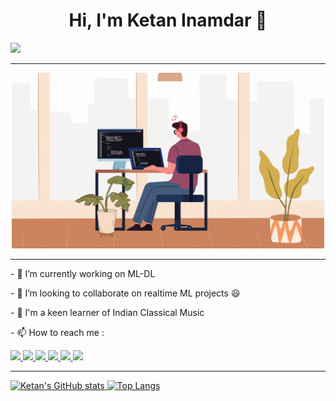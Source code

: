 <div align="center">
  <h1>Hi, I'm Ketan Inamdar 👋</h1>
</div>

![](https://komarev.com/ghpvc/?username=inamdarketan&color=green)

<hr>
<div></div>
<div id="header" align="center">
  <img src="https://github.com/inamdarketan/inamdarketan/blob/main/Untitled%20design%20(2).gif" width="500"/>
</div>
<hr>



<!--
**inamdarketan/inamdarketan** is a ✨ _special_ ✨ repository because its `README.md` (this file) appears on your GitHub profile.

Here are some ideas to get you started:
-->

<div>
  <p>- 🔭 I’m currently working on ML-DL</p>
  <p>- 👯 I’m looking to collaborate on realtime ML projects 😃</p>
  <p>- 🎵 I'm a keen learner of Indian Classical Music</p>
  <p>- 📫 How to reach me :</p>
<a href="https://www.linkedin.com/in/ketan-inamdar-1b15241ab/"><img src="https://img.shields.io/badge/LinkedIn-0077B5?style=for-the-badge&logo=linkedin&logoColor=white" />
<a href="https://www.instagram.com/ketan_inamdar_/"><img src="https://img.shields.io/badge/Instagram-E4405F?style=for-the-badge&logo=instagram&logoColor=white" />
<a href="https://www.facebook.com/ketan.inamdar.33/"><img src="https://img.shields.io/badge/Facebook-1877F2?style=for-the-badge&logo=facebook&logoColor=white" />
<a href="https://www.hackerrank.com/inamdarketan_7"><img src="https://img.shields.io/badge/-Hackerrank-2EC866?style=for-the-badge&logo=HackerRank&logoColor=white" />
<a href="https://www.codechef.com/users/ketan_321"><img src="https://img.shields.io/badge/Codechef-%23B92B27.svg?&style=for-the-badge&logo=Codechef&logoColor=white" />
<a href="https://www.kaggle.com/tea61ketaninamdar"><img src="https://img.shields.io/badge/Kaggle-20BEFF?style=for-the-badge&logo=Kaggle&logoColor=white" />
</div>
  
<hr>
  
 ![Ketan's GitHub stats](https://github-readme-stats.vercel.app/api?username=inamdarketan&show_icons=true&theme=radical)
 [![Top Langs](https://github-readme-stats.vercel.app/api/top-langs/?username=inamdarketan&langs_count=10&theme=radical)](https://github.com/inamdarketan/github-readme-stats)

